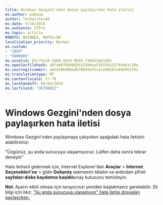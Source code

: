 ```yaml
---
title: Windows Gezgini'nden dosya paylaşırken hata iletisi
ms.author: pebaum
author: Techwriter40
ms.date: 9/19/2018
ms.audience: ITPro
ms.topic: article
ROBOTS: NOINDEX, NOFOLLOW
localization_priority: Normal
ms.custom:
- "1059"
- "5800005"
ms.assetid: b5c75a18-1db8-42e9-8b95-730913a61491
ms.openlocfilehash: a8fe007084883b125b0ca538156a1576deb1c28e
ms.sourcegitcommit: a65d196d00adb70045af5caca9828fe44b951f61
ms.translationtype: MT
ms.contentlocale: tr-TR
ms.lasthandoff: 09/04/2019
ms.locfileid: "36756012"
---
```

# <a name="error-message-when-sharing-files-from-windows-explorer"></a>Windows Gezgini'nden dosya paylaşırken hata iletisi

Windows Gezgini'nden paylaşmaya çalışırken aşağıdaki hata iletisini alabilirsiniz:
  
"Üzgünüz, şu anda sunucuya ulaşamıyoruz. Lütfen daha sonra tekrar deneyin"
  
Hata iletisini gidermek için, Internet Explorer'dan **Araçlar** \> **Internet Seçenekleri'ne** \> gidin **Gelişmiş** sekmesini tıklatın ve ardından şifreli **sayfaları diske kaydetme başlıklı**onay kutusunu temizleyin.
  
 **Not**: Ayarın etkili olması için tarayıcınızı yeniden başlatmanız gerekebilir. Ek bilgi için bkz: ["Şu anda sunucuya ulaşamıyor" hata iletisi dosyaları paylaşırken.](https://go.microsoft.com/fwlink/?linkid=2022914)
  